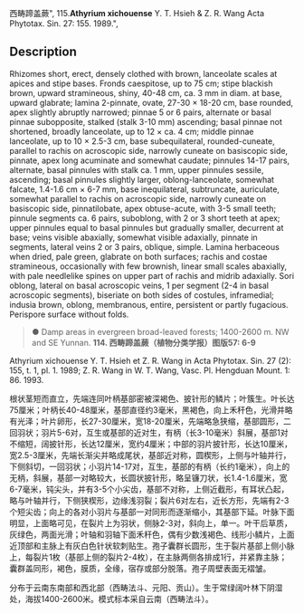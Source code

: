 西畴蹄盖蕨",
115.**Athyrium xichouense** Y. T. Hsieh & Z. R. Wang Acta Phytotax. Sin. 27: 155. 1989.",

## Description
Rhizomes short, erect, densely clothed with brown, lanceolate scales at apices and stipe bases. Fronds caespitose, up to 75 cm; stipe blackish brown, upward stramineous, shiny, 40-48 cm, ca. 3 mm in diam. at base, upward glabrate; lamina 2-pinnate, ovate, 27-30 × 18-20 cm, base rounded, apex slightly abruptly narrowed; pinnae 5 or 6 pairs, alternate or basal pinnae subopposite, stalked (stalk 3-10 mm) ascending; basal pinnae not shortened, broadly lanceolate, up to 12 × ca. 4 cm; middle pinnae lanceolate, up to 10 × 2.5-3 cm, base subequilateral, rounded-cuneate, parallel to rachis on acroscopic side, narrowly cuneate on basiscopic side, pinnate, apex long acuminate and somewhat caudate; pinnules 14-17 pairs, alternate, basal pinnules with stalk ca. 1 mm, upper pinnules sessile, ascending; basal pinnules slightly larger, oblong-lanceolate, somewhat falcate, 1.4-1.6 cm × 6-7 mm, base inequilateral, subtruncate, auriculate, somewhat parallel to rachis on acroscopic side, narrowly cuneate on basiscopic side, pinnatilobate, apex obtuse-acute, with 3-5 small teeth; pinnule segments ca. 6 pairs, suboblong, with 2 or 3 short teeth at apex; upper pinnules equal to basal pinnules but gradually smaller, decurrent at base; veins visible abaxially, somewhat visible adaxially, pinnate in segments, lateral veins 2 or 3 pairs, oblique, simple. Lamina herbaceous when dried, pale green, glabrate on both surfaces; rachis and costae stramineous, occasionally with few brownish, linear small scales abaxially, with pale needlelike spines on upper part of rachis and midrib adaxially. Sori oblong, lateral on basal acroscopic veins, 1 per segment (2-4 in basal acroscopic segments), biseriate on both sides of costules, inframedial; indusia brown, oblong, membranous, entire, persistent or partly fugacious. Perispore surface without folds.

> ● Damp areas in evergreen broad-leaved forests; 1400-2600 m. NW and SE Yunnan.
**114. 西畴蹄盖蕨（植物分类学报）图版57: 6-9**

Athyrium xichouense Y. T. Hsieh et Z. R. Wang in Acta Phytotax. Sin. 27 (2): 155, t. 1, pl. 1. 1989; Z. R. Wang in W. T. Wang, Vasc. Pl. Hengduan Mount. 1: 86. 1993.

根状茎短而直立，先端连同叶柄基部密被深褐色、披针形的鳞片；叶簇生。叶长达75厘米；叶柄长40-48厘米，基部直径约3毫米，黑褐色，向上禾秆色，光滑并略有光泽；叶片卵形，长27-30厘米，宽18-20厘米，先端略急狭缩，基部圆形，二回羽状；羽片5-6对，互生或基部的近对生，有柄（长3-10毫米）斜展，基部1对不缩短，阔披针形，长达12厘米，宽约4厘米；中部的羽片披针形，长达10厘米，宽2.5-3厘米，先端长渐尖并略成尾状，基部近对称，圆楔形，上侧与叶轴并行，下侧斜切，一回羽状；小羽片14-17对，互生，基部的有柄（长约1毫米），向上的无柄，斜展，基部一对略较大，长圆状披针形，略呈镰刀状，长1.4-1.6厘米，宽6-7毫米，钝尖头，并有3-5个小尖齿，基部不对称，上侧近截形，有耳状凸起，略与叶轴并行，下侧狭楔形，边缘浅羽裂；裂片6对左右，近长方形，先端有2-3个短尖齿；向上的各对小羽片与基部一对同形而逐渐缩小，其基部下延。叶脉下面明显，上面略可见，在裂片上为羽状，侧脉2-3对，斜向上，单一。叶干后草质，灰绿色，两面光滑；叶轴和羽轴下面禾秆色，偶有少数浅褐色、线形小鳞片，上面近顶部和主脉上有灰白色针状软刺贴生。孢子囊群长圆形，生于裂片基部上侧小脉上，每裂片1枚（基部上侧的裂片2-4枚），在主脉两侧各排成1行，并紧靠主脉；囊群盖同形，褐色，膜质，全缘，宿存或部分脱落。孢子周壁表面无褶皱。

分布于云南东南部和西北部（西畴法斗、元阳、贡山）。生于常绿阔叶林下阴湿处，海拔1400-2600米。模式标本采自云南（西畴法斗）。
